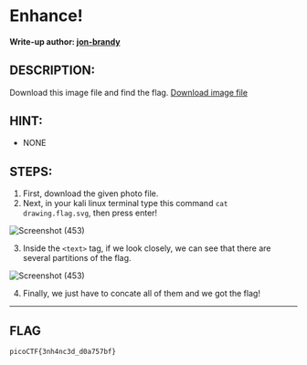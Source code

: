 # Enhance!
#### Write-up author: [jon-brandy](https://github.com/jon-brandy)
## DESCRIPTION:
Download this image file and find the flag.
[Download image file](https://github.com/jon-brandy/CTF-WRITE-UP/blob/36fbdbcc5edd0bc2f3a7705a26e912ffd13fda90/Asset/Enhance!/drawing.flag.svg)
## HINT:
- NONE
## STEPS:
1. First, download the given photo file.
2. Next, in your kali linux terminal type this command `cat drawing.flag.svg`, then press enter!

![Screenshot (453)](https://user-images.githubusercontent.com/70703371/174711031-635216ac-838a-4ee5-8941-6195953073ae.png)

3. Inside the `<text>` tag, if we look closely, we can see that there are several partitions of the flag.

![Screenshot (453)](https://user-images.githubusercontent.com/70703371/174711230-f8efc464-ff34-4da3-a67d-fc3163110a71.png)

4. Finally, we just have to concate all of them and we got the flag!


---

## FLAG
```
picoCTF{3nh4nc3d_d0a757bf}
```
